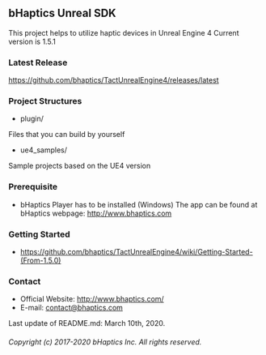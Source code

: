 ## bHaptics Unreal SDK
This project helps to utilize haptic devices in Unreal Engine 4 Current version is 1.5.1

### Latest Release
https://github.com/bhaptics/TactUnrealEngine4/releases/latest

### Project Structures
* plugin/ 

Files that you can build by yourself

* ue4_samples/

Sample projects based on the UE4 version

### Prerequisite
* bHaptics Player has to be installed (Windows)
The app can be found at bHaptics webpage: http://www.bhaptics.com

### Getting Started 
* https://github.com/bhaptics/TactUnrealEngine4/wiki/Getting-Started-(From-1.5.0)

### Contact
* Official Website: http://www.bhaptics.com/
* E-mail: contact@bhaptics.com

Last update of README.md: March 10th, 2020.


###### Copyright (c) 2017-2020 bHaptics Inc. All rights reserved.
